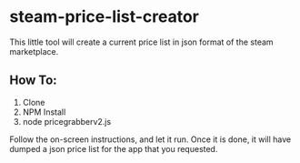 # steam-price-list-creator
This little tool will create a current price list in json format of the steam marketplace.

## How To:
1. Clone
2. NPM Install
3. node pricegrabberv2.js

Follow the on-screen instructions, and let it run. Once it is done, it will have dumped a json price list for the app that you requested. 

